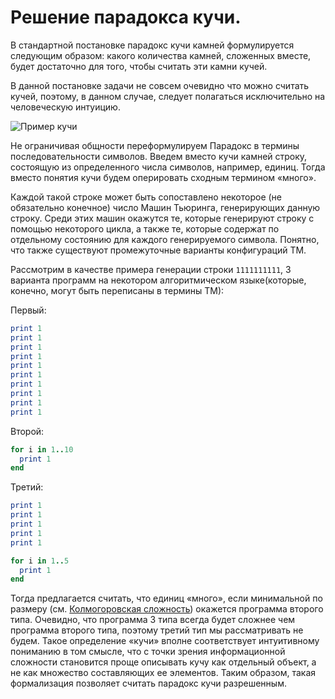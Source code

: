 # Решение парадокса кучи.

В стандартной постановке парадокс кучи камней формулируется следующим образом: какого количества камней, сложенных вместе, будет достаточно для того, чтобы считать эти камни кучей.

В данной постановке задачи не совсем очевидно что можно считать кучей, поэтому, в данном случае, следует полагаться исключительно на человеческую интуицию. 

![Пример кучи](http://chtooznachaet.ru/wp-content/uploads/2014/08/%D0%92%D1%80%D0%B5%D0%BC%D1%8F-%D1%81%D0%BE%D0%B1%D0%B8%D1%80%D0%B0%D1%82%D1%8C-%D0%BA%D0%B0%D0%BC%D0%BD%D0%B8.jpg "Heap example")

Не ограничивая общности переформулируем Парадокс в термины последовательности символов.
Введем вместо кучи камней строку, состоящую из определенного числа символов, например, единиц. Тогда вместо понятия кучи будем оперировать сходным термином «много».

Каждой такой строке может быть сопоставлено некоторое (не обязательно конечное) число Машин Тьюринга, генерирующих данную строку.
Среди этих машин окажутся те, которые генерируют строку с помощью некоторого цикла, а также те, которые содержат по отдельному состоянию для каждого генерируемого символа. Понятно, что также существуют промежуточные варианты конфигураций ТМ.

Рассмотрим в качестве примера генерации строки `1111111111`, 3 варианта программ на некотором алгоритмическом языке(которые, конечно, могут быть переписаны в термины ТМ):

Первый:

``` ruby
print 1
print 1
print 1
print 1
print 1
print 1
print 1
print 1
print 1
print 1
```

Второй:

``` ruby
for i in 1..10
  print 1
end
```

Третий:

``` ruby
print 1
print 1
print 1
print 1
print 1

for i in 1..5
  print 1
end
```

Тогда предлагается считать, что единиц «много», если минимальной по размеру (см. [Колмогоровская сложность](/records/kolmogorov-complexity.html)) окажется программа второго типа.
Очевидно, что программа 3 типа всегда будет сложнее чем программа второго типа, поэтому третий тип мы рассматривать не будем.
Такое определение «кучи» вполне соответствует интуитивному пониманию в том смысле, что с точки зрения информационной сложности становится проще описывать кучу как отдельный объект, а не как множество составляющих ее элементов.
Таким образом, такая формализация позволяет считать парадокс кучи разрешенным. 
